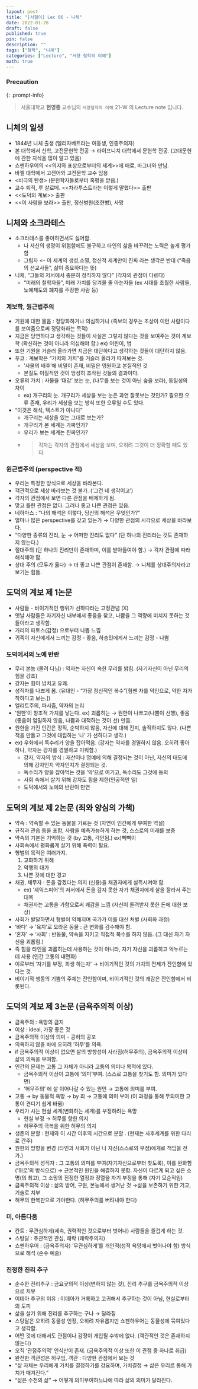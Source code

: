 ```yaml
---
layout: post
title: "[서철이] Lec 06 - 니체"
date: 2022-01-28
draft: false
published: true
pin: false
description: ""
tags: ["철학", "니체"]
categories: ["Lecture", "서양 철학의 이해"]
math: true
---
```


### Precaution


{: .prompt-info}


> 서울대학교 **현영종** 교수님의 `서양철학의 이해` 21-W 의 Lecture note 입니다. 


## 니체의 일생

- 1844년 니체 출생 (엘리자베트라는 여동생, 인종주의자)
- 본 대학에서 신학, 고전문헌학 전공 → 라이프니치 대학에서 문헌학 전공. (고대문헌에 관한 지식을 많이 알고 있음)
- 쇼펜하우어의 <<의지와 표상으로부터의 세계>>에 매료, 바그너와 만남.
- 바젤 대학에서 고전어와 고전문학 교수 임용
- <비극의 탄생> (문헌학자들로부터 혹평을 받음.)
- 교수 퇴직, 루 살로메. <<차라투스트라는 이렇게 말했다>> 출판
- <<도덕의 계보>> 출판
- <<이 사람을 보라>> 출판, 정신병원(조현병), 사망

## 니체와 소크라테스

- 소크라테스를 좋아하면서도 싫어함.
	- 나 자신의 생명이 위험함에도 불구하고 타인의 삶을 바꾸려는 노력은 높게 평가함
	- 그림자 <- 이 세계의 생성,소멸, 정신적 세계만이 진짜 라는 생각은 반대 (“죽음의 선교사들”, 삶이 중요하다는 뜻)
- 니체, “그들의 저서에서 충분히 정직하지 않다” (각자의 관점이 다르다)
	- “미래의 철학자들”, 미래 가치를 당겨올 줄 아는자들 (ex 시대를 초월한 사람들, 노예제도의 폐지를 주장한 사람 등)

### 계보학, 원근법주의

- 기원에 대한 물음 : 정당화하거나 의심하거나 (족보의 경우는 조상이 이런 사람이다를 보여줌으로써 정당화하는 목적)
- 지금은 당연하다고 생각하는 것들이 사실은 그렇지 않다는 것을 보여주는 것이 계보학 (확신하는 것이 아니라 의심해야 함.) ex) 어린이, 법
- 또한 기원을 거슬러 올라가면 지금은 대단하다고 생각하는 것들이 대단하지 않음.
- 푸코 : 계보학은 “가치의 가치”를 거슬러 올라가 따져보는 것.
	- ’사물의 배후’에 비밀이 존재, 비밀은 영원하고 본질적인 것
	- 본질도 이질적인 것이 엉성히 조작된 것들의 결과이다.
- 오류의 가치 : 사물을 ‘대강’ 보는 눈, (나무를 보는 것이 아닌 숲을 보라), 동일성의 차이
	- ex) 개구리의 눈. 개구리가 세상을 보는 눈은 과연 잘못보는 것인가? 필요한 오류 존재, 우리가 세상을 보는 방식 또한 오류일 수도 있다.
- “이것은 해석, 텍스트가 아니다”
	- 개구리는 세상을 있는 그대로 보는가?
	- 개구리가 본 세계는 가짜인가?
	- 우리가 보는 세계는 진짜인가?
	- > 각자는 각자의 관점에서 세상을 보며, 오히려 그것이 더 정확할 때도 있다.

### 원근법주의 (perspective 적)

- 우리는 특정한 방식으로 세상을 바라본다.
- 객관적으로 세상 바라보는 것 불가. (‘그건 네 생각이고’)
- 각자의 관점에서 보면 다른 관점을 배제하게 됨.
- 맞고 틀린 관점은 없다. 그러나 좋고 나쁜 관점은 있음.
- 네하마스 : “나의 해석은 이렇다, 당신의 해석은 무엇인가?”
- 얼마나 많은 perspective를 갖고 있는가 → 다양한 관점의 시각으로 세상을 바라보다.
- “다양한 종류의 진리, 눈 → 어떠한 진리도 없다” (단 하나의 진리라는 것도 존재하지 않는다.)
- 절대주의 (단 하나의 진리만이 존재하며, 이를 받아들여야 함.) → 각자 관점에 따라 해석해야 함.
- 상대 주의 (모두가 옳다) → 더 좋고 나쁜 관점이 존재함. → 니체를 상대주의자라고 보기는 힘듦.

## 도덕의 계보 제 1논문

- 사람들 - 비이기적인 행위가 선하다라는 고정관념 (X)
- 옛날 사람들은 자기자신 내부에서 좋음을 찾고, 나쁨을 그 역량에 미치지 못하는 것들이라고 생각함.
- 거리의 파토스(감정) 으로부터 나쁨 느낌
- 귀족이 자신에게서 느끼는 감정 - 좋음, 하층민에게서 느끼는 감정 - 나쁨

### 도덕에서의 노예 반란

- 무리 본능 (몰려 다님) : 약자는 자신이 속한 무리를 밝힘. (자기자신이 아닌 무리의 힘을 강조)
- 강자는 힘이 넘치고 유쾌.
- 성직자를 나쁘게 봄. (유대인 - “가장 정신적인 복수”[힘쎈 자를 악인으로, 약한 자가 착하다고 보는.])
- 엘리트주의, 파시즘, 약자의 논리
- ’원한’이 창조적 가치를 낳는다. ex) 괴롭히는 → 원한이 나쁘고(나쁨이 선행), 좋음(좋음이 엄밀하지 않음, 나쁨과 대적하는 것이 선) 만듬.
- 원한을 가진 인간은 정직, 순박하지 않음, 자신에 대해 진지, 솔직하지도 않다. (나쁜 적을 만들고 그것에 대립하는 ‘나’ 가 선하다고 생각.)
- ex) 우화에서 독수리가 양을 잡아먹음. (강자는 약자를 경멸하지 않음. 오히려 좋아하나, 약자는 강자를 경멸하고 미워함.)
	- 강자, 약자의 방식 : 재산이나 명예에 의해 결정되는 것이 아닌, 자신의 태도에 의해 강자인지 약자인지가 결정되는 것.
	- 독수리가 양을 잡아먹는 것을 ’악’으로 여기고, 독수리도 그것에 동의
	- 사회 속에서 살기 위해 강자도 힘을 제한(인공적인 일)
	- 도덕에서의 노예의 반란이 만연

## 도덕의 계보 제 2논문 (죄와 양심의 가책)

- 약속 : 약속할 수 있는 동물을 기르는 것 (자연이 인간에게 부여한 역설)
- 규칙과 관습 등을 포함, 사람을 예측가능하게 하는 것, 스스로의 미래를 보증
- 약속의 기본은 기억하는 것 (by 고통, 각인됨.) ex)빽빽이
- 사회속에서 평화롭게 살기 위해 폭력이 필요.
- 형벌의 목적은 여러가지.
	1. 교화하기 위해
	2. 악행의 대가
	3. 나쁜 것에 대한 경고
- 채권, 채무자 : 돈을 갚겠다는 의지 (신용)을 채권자에게 설득시켜야 함.
	- ex) ’셰익스피어’의 저서에서 돈을 갚지 못한 자가 채권자에게 살을 잘라서 주는 대목
	- 채권자는 고통을 가함으로써 쾌감을 느낌 (자신이 돌려받지 못한 돈에 대한 보상)
- 사회가 발달하면서 형벌이 약해지며 국가가 이를 대신 처벌 (사회화 과정)
- ‘바다’ → ’육지’로 오라온 동물 : 큰 변화를 감수해야 함.
- ‘혼자’ → ‘사회’ : 반동물, 약속을 지키고 직접적 복수를 하지 않음. (그 대신 자기 자신을 괴롭힘.)
- 즉 힘을 타인을 괴롭히는데 사용하는 것이 아니라, 자기 자신을 괴롭히고 억누르는데 사용 (인간 고통의 내면화)
- 이로부터 ‘자기를 부정, 희생 하는자’ → 비이기적인 것의 가치의 전제가 잔인함에 있다는 것.
- 비이기적 행동의 기쁨의 주체는 잔인함이며, 비이기적인 것의 쾌감은 잔인함에서 비롯된다.

## 도덕의 계보 제 3논문 (금욕주의적 이상)

- 금욕주의 : 욕망의 금지
- 이상 : ideal, 가장 좋은 것
- 금욕주의적 이상의 의미 - 공허의 공포
- 의욕하지 않을 바에 오히려 ’허무’를 의욕.
- if 금욕주의적 이상이 없으면 삶의 방향성이 사라짐(허무주의), 금욕주의적 이상이 삶의 의욕을 부여함.
- 인간의 문제는 고통 그 자체가 아니라 고통의 의미나 목적에 있다.
	- 금욕주의적 이상이 고통에 ’의미’부여. (스스로 고통을 찾기도 함. 의미가 있다면)
	- ‘허무주의’ 에 삶 이어나갈 수 있는 원인 → 고통에 의미를 부여.
- 고통 → by 동물적 욕망 → by 죄 → 고통에 의미 부여 (이 과정을 통해 무의미한 고통이 견디기 쉽게 바뀜)
- 우리가 사는 현실 세계(변화하는 세계)를 부정하려는 욕망
	- 현실 부정 → 허무를 향한 의지
	- 허무주의 극복을 위한 허무의 의지
- 생존의 분할 : 현재와 이 시간 이후의 시간으로 분할 . (현재는 사후세계를 위한 다리로 간주)
- 원한의 방향을 변경 (타인과 사회가 아닌 나 자신(스스로의 부정)에게로 책임을 전가.)
- 금욕주의적 성직자 : 그 고통의 의미를 부여(자기자신으로부터 찾도록), 이를 완화함 (’위로’의 방식으로) → 근본적인 원인을 해결하지 못함. 자신이 다르게 되고 싶은 소명(의 최고), 그 소망의 진정한 열정과 정열을 자기 부정을 통해 (자기 모순적임)
- 금욕주의적 이상 : 삶의 방어, 구원, 본능에서 생겨난 것 →삶을 보존하기 위한 기교, 기술로 치부
- 허무의 한복판으로 가야한다. (허무주의를 버텨내야 한다)

### 미, 아름다움

- 칸트 : 무관심하게(세속, 권력적인 것으로부터 벗어나) 사람들을 즐겁게 하는 것.
- 스탕달 : 주관적인 관심, 쾌락 (쾌락주의자)
- 쇼펜하우어 : (금욕주의자) ’무관심하게’를 개인적(성적 욕망에서 벗어나야 함) 방식으로 해석 (순수 예술)

### 진정한 진리 추구

- 순수한 진리추구 : 금요궂의적 이상(변하지 않는 것), 진리 추구를 금욕주의적 이상으로 치부
- 이데아 추구의 이유 : 이데아가 거룩하고 고귀해서 추구하는 것이 아님, 현실로부터의 도피
- 삶을 살기 위해 진리를 추구하는 구나 → 달라짐
- 스탕달은 오히려 동물성 인정, 오히려 자유롭지만 쇼펜하우어는 동물성에 묶여있다고 생각함.
- 어떤 것에 대해서도 관점이나 감정이 개입될 수밖에 없다. (객관적인 것은 존재하지 않는다)
- 오직 ‘관점주의적’ 인식만이 존재. (금욕주의적 이상 또한 이 관점 중 하나로 취급)
- 완전한 객관성은 허구임, 객관 : 다양한 관점에서 보는 것
- “삶 자체는 우리에게 가치를 결정하기를 강요하며, 가치결정 → 삶은 우리르 통해 가치가 매겨진다.”
- “삶은 수천의 삶” → 어떻게 의미부여하느냐에 따라 삶의 의미가 달라진다.

<script>
  window.MathJax = {
    tex: {
      macros: {
        R: "\\mathbb{R}",
        N: "\\mathbb{N}",
        Z: "\\mathbb{Z}",
        Q: "\\mathbb{Q}",
        C: "\\mathbb{C}",
        proj: "\\operatorname{proj}",
        rank: "\\operatorname{rank}",
        im: "\\operatorname{im}",
        dom: "\\operatorname{dom}",
        codom: "\\operatorname{codom}",
        argmax: "\\operatorname*{arg\,max}",
        argmin: "\\operatorname*{arg\,min}",
        "\{": "\\lbrace",
        "\}": "\\rbrace",
        sub: "\\subset",
        sup: "\\supset",
        sube: "\\subseteq",
        supe: "\\supseteq"
      },
      tags: "ams",
      strict: false, 
      inlineMath: [["$", "$"], ["\\(", "\\)"]],
      displayMath: [["$$", "$$"], ["\\[", "\\]"]]
    },
    options: {
      skipHtmlTags: ["script", "noscript", "style", "textarea", "pre"]
    }
  };
</script>
<script async src="https://cdn.jsdelivr.net/npm/mathjax@3/es5/tex-mml-chtml.js"></script>
